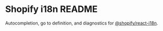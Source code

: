 # Shopify i18n README

Autocompletion, go to definition, and diagnostics for [@shopify/react-i18n](https://github.com/Shopify/quilt/tree/master/packages/react-i18n).